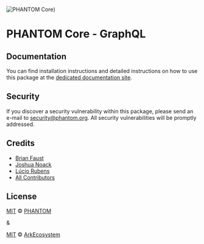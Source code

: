 ![PHANTOM Core](https://i.imgur.com/dPHOKrL.jpg))

# PHANTOM Core - GraphQL

## Documentation

You can find installation instructions and detailed instructions on how to use this package at the [dedicated documentation site](https://docs.phantom.org/guidebook/core/plugins/core-graphql.html).

## Security

If you discover a security vulnerability within this package, please send an e-mail to security@phantom.org. All security vulnerabilities will be promptly addressed.

## Credits

-   [Brian Faust](https://github.com/faustbrian)
-   [Joshua Noack](https://github.com/supaiku0)
-   [Lúcio Rubens](https://github.com/luciorubeens)
-   [All Contributors](../../../../contributors)

## License

[MIT](LICENSE) © [PHANTOM](https://phantom.org)

&

[MIT](LICENSE) © [ArkEcosystem](https://ark.io)
